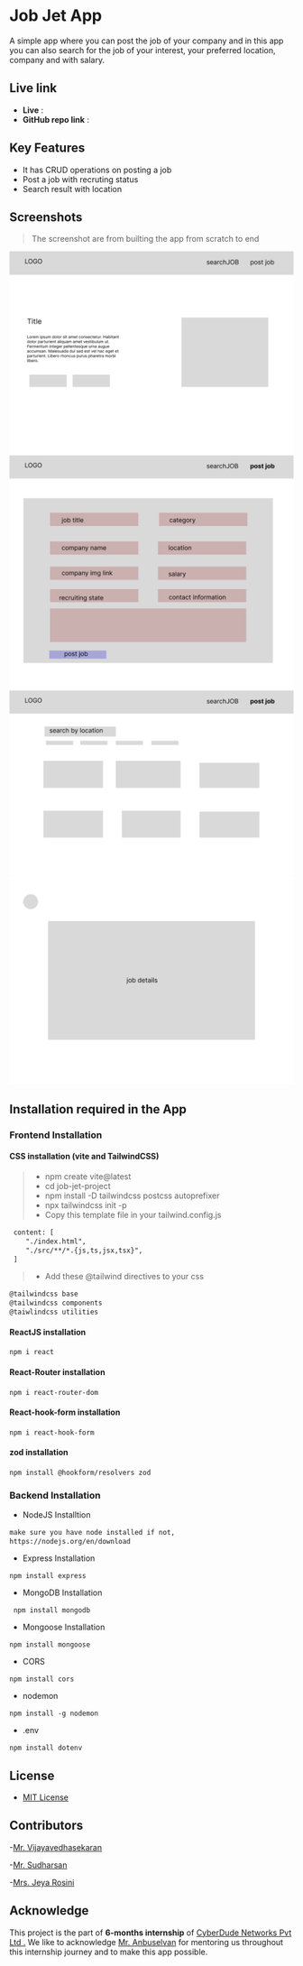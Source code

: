 # Job Jet App

A simple app where you can post the job of your company and in this app you can also search for the job of your interest, your preferred location, company and with salary.

## Live link
 - **Live** : 
 - **GitHub repo link** :

## Key Features
  - It has CRUD operations on posting a job
  - Post a job with recruting status
  - Search result with location

## Screenshots

> The screenshot are from builting the app from scratch to end

![Home Page](Client/public/Home.png)
![Post Job page](Client/public/post%20job.png)
![Job List page](Client/public/list%20of%20jobs.png)
![Search Job page](Client/public/job.png)

## Installation required in the App

### Frontend Installation

#### CSS installation (vite and TailwindCSS)

> - npm create vite@latest
> - cd job-jet-project
> - npm install -D tailwindcss postcss autoprefixer
> - npx tailwindcss init -p
> - Copy this template file in your tailwind.config.js
> 
```
 content: [
    "./index.html",
    "./src/**/*.{js,ts,jsx,tsx}",
 ]
```
> - Add these @tailwind directives to your css 
```
@tailwindcss base
@tailwindcss components
@taiwlindcss utilities
```

#### ReactJS installation

```
npm i react 
```

#### React-Router installation 

```
npm i react-router-dom
```

#### React-hook-form installation

```
npm i react-hook-form
```
#### zod installation

```
npm install @hookform/resolvers zod
```

### Backend Installation 
- NodeJS Installtion
```
make sure you have node installed if not, 
https://nodejs.org/en/download
```
- Express Installation
```
npm install express
```

- MongoDB Installation
 ```
  npm install mongodb
  ```
  - Mongoose Installation
  ```
  npm install mongoose
  ```
  - CORS
  ```
  npm install cors
  ```

  - nodemon
  ```
  npm install -g nodemon
  ```
  
  - .env
```
npm install dotenv
```
## License

- [MIT License](/License)


## Contributors

-[Mr. Vijayavedhasekaran](https://github.com/vedhatech002)

-[Mr. Sudharsan](https://github.com/danielace1)

-[Mrs. Jeya Rosini](https://github.com/Jeya-rosini)

## Acknowledge

This project is the part of **6-months internship** of [CyberDude Networks Pvt Ltd .](https://cyberdudenetworks.com/) We like to acknowledge [Mr. Anbuselvan](https://github.com/anburocky3) for mentoring us throughout this internship journey and to make this app possible. 

